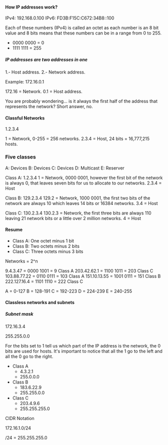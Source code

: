 #### How IP addresses work?

IPv4: 192.168.0.100
IPv6: FD3B:F15C:C672:34B8::100

Each of these numbers (IPv4) is called an octet as each number is an 8 bit value and 8 bits means that these numbers can be in a range from 0 to 255.

* 0000 0000 = 0
* 1111 1111 = 255

##### IP addresses are two addresses in one

1.- Host address.
2.- Network address.

Example: 
172.16.0.1

172.16 = Network.
0.1 = Host address.

You are probably wondering... is it always the first half of the address that represents the network?
Short answer, no.

#### Classful Networks

1.2.3.4

1 = Network, 0-255 = 256 networks.
2.3.4 = Host, 24 bits = 16,777,215 hosts.

### Five classes

A: Devices
B: Devices
C: Devices
D: Multicast
E: Reserver

Class A: 1.2.3.4
1 = Network, 0000 0001, however the first bit of the network is always 0, that leaves seven bits for us to allocate to our networks.
2.3.4 = Host

Class B: 129.2.3.4
129.2 = Network, 1000 0001, the first two bits of the network are always 10 which leaves 14 bits or 16384 networks.
3.4 = Host

Class C:
130.2.3.4
130.2.3 = Network, the first three bits are always 110 leaving 21 network bits or a little over 2 million networks.
4 = Host

#### Resume

* Class A: One octet minus 1 bit
* Class B: Two octets minus 2 bits
* Class C: Three octets minus 3 bits

Networks = 2^n

9.4.3.47 = 0000 1001 = 9 Class A
203.42.62.1 = 1100 1011 = 203 Class C
103.88.77.22 = 0110 0111 = 103 Class A
151.10.13.55 = 1001 0111 = 151 Class B
222.127.16.4 = 1101 1110 = 222 Class C

A = 0-127
B = 128-191
C = 192-223
D = 224-239
E = 240-255

#### Classless networks and subnets

##### Subnet mask

172.16.3.4

255.255.0.0

For the bits set to 1 tell us which part of the IP address is the network, the 0 bits are used for hosts.
It's important to notice that all the 1 go to the left and all the 0 go to the right.

* Class A
  * 4.3.2.1
  * 255.0.0.0
* Class B
  * 183.6.22.9
  * 255.255.0.0
* Class C
  * 203.4.9.6
  * 255.255.255.0

CIDR Notation

172.16.1.0/24

/24 = 255.255.255.0
